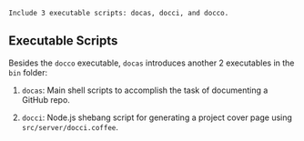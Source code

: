     Include 3 executable scripts: docas, docci, and docco.

## Executable Scripts

Besides the `docco` executable, `docas` introduces another 2 executables in the
`bin` folder:

  1. `docas`: Main shell scripts to accomplish the task of documenting a GitHub
  repo.

  2. `docci`: Node.js shebang script for generating a project cover page using
  `src/server/docci.coffee`.
